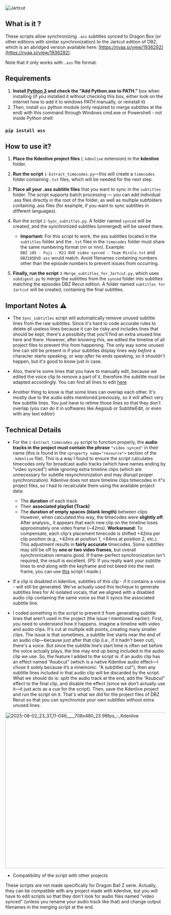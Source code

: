 ![Jartcut](https://github.com/user-attachments/assets/d9373bea-ff08-474c-a395-3f3a450cdcd5)

## What is it ?

These scripts allow synchronizing `.ass` subtitles synced to Dragon Box (or other editions with similar synchronization) to the Jartcut edition of DBZ, which is an abridged version available here: [https://nyaa.si/view/1936292](https://nyaa.si/view/1936292).

Note that it only works with  `.ass` file format.

## Requirements

1. **Install [Python 3](https://www.python.org/downloads/) and check the "Add Python.exe to PATH."** box when installing (if you installed it without checking this box, either look on the internet how to add it to windows PATH manually, or reinstall it)
2. Then, install `ass` python module (only required to merge subtitles at the end) with this command through Windows cmd.exe or Powershell - not inside Python shell:
### `pip install ass`

## How to use it?

1. **Place the Kdenlive project files** (`.kdenlive` extension) in the **kdenlive** folder.

2. **Run the script** `1-Extract_timecodes.py`—this will create a `timecodes` folder containing `.txt` files, which will be needed for the next step.

3. **Place all your .ass subtitle files** that you want to sync in the `subtitles` folder. The script supports batch processing — you can add individual .ass files directly in the root of the folder, as well as multiple subfolders containing .ass files (for example, if you want to sync subtitles in different languages).
   
4. Run the script `2-Sync_subtitles.py`. A folder named `synced` will be created, and the synchronized subtitles (unmerged) will be saved there.  
   - **Important:** For this script to work, the ass subtitles located in the `subtitles` folder and the `.txt` files in the `timecodes` folder must share the same numbering format (nn or nnn). Example:  
     `DBZ 185 - Fuji - R2J DVD video synced - Team Mirolo.txt` and `DBZ185DVD.ass` would match.
Avoid filenames containing numbers other than the episode numbers to prevent issues from occurring.

5. **Finally, run the script** `3-Merge_subtitles_for_Jartcut.py`, which uses `subdigest.py` to merge the subtitles from the `synced` folder into subtitles matching the episodes DBZ Recut edition. A folder named `subtitles for Jartcut` will be created, containing the final subtitles.

## Important Notes ⚠

- The `Sync_subtitles` script will automatically remove unused subtitle lines from the raw subtitles. Since it's hard to code accurate rules to delete all useless lines because it can be risky and includes lines that should be kept, there's a possibiity that you'll find an extra unused line here and there. However, after knowing this, we edited the timeline of all project files to prevent this from happening. The only way some unused line can still be present is if your subtitles display lines _way before_ a character starts speaking, or _way after_ he ends speaking, so it shouldn't happen, but it's good to know just in case.

- Also, there're some lines that you have to manually edit, because we edited the voice clip to remove a part of it, therefore the subtitle must be adapted accordingly. You can find all lines to edit [here](https://docs.google.com/spreadsheets/d/1pw--Lhc-u3Rt4GSl_2UvieFWkNJ26srMeyL7d5OQ_XM/edit?usp=sharing)

- Another thing to know is that some lines can overlap each other. It's mostly due to the audio edits mentioned previously, so it will affect very few subtitle lines. You just have to retime those lines so that they don't overlap (you can do it in softwares like Aegisub or SubtitleEdit, or even with any text editor)

## Technical Details
- For the `1-Extract_timecodes.py` script to function properly, the **audio tracks in the project must contain the phrase** `"video synced"` in their name (this is found in the `<property name="resource">` section of the `.kdenlive` file).
This is a way I found to ensure the script calculates timecodes only for broadcast audio tracks (which have names ending by "video synced") while ignoring extra timeline clips (which are unnecessary for subtitle resynchronization and may disrupt proper synchronization).
Kdenlive does not store timeline clips timecodes in it"s project files, so I had to recalculate them using the available project data:  
  - The **duration** of each track
  - Their **associated playlist (Track)**
  - The **duration of empty spaces (blank length)** between clips
  However, when calculated this way, the timecodes were **slightly off**. After analysis,, it appears that each new clip on the timeline loses approximately one video frame (~42ms).
  **Workaround:** To compensate, each clip's placement timecode is shifted +42ms per clip position (e.g., +42ms at position 1, +84ms at position 2, etc.).
  This adjustment results in **fairly accurate** timecodes. Some subtitles may still be off by **one or two video frames**, but overall synchronization remains good. If frame-perfect synchronization isn't required, the result is excellent. (PS: If you really want your subtitle lines to end along with the keyframe and not bleed into the next frame, you can use [this](https://github.com/andiandi13/SushiFix) script I made.)

- If a clip is disabled in kdenlive, subtitles of this clip - if it contains a voice - will still be generated. We've actually used this techique to generate subtitles lines for AI isolated vocals, that we aligned with a disabled audio clip containing the same voice so that it syncs the associated subtitle line.

- I coded something in the script to prevent it from generating subtitle lines that aren’t used in the project (the issue I mentioned earlier).
First, you need to understand how it happens. Imagine a timeline with video and audio clips. It's cut at multiple edit points, creating many smaller clips. The issue is that sometimes, a subtitle line starts near the end of an audio clip—because just after that clip (i.e., if it hadn't been cut), there's a voice.
But since the subtitle line’s start time is often set before the voice actually plays, the line may end up being included in the audio clip we use.
So, the feature I added to the script is: if an audio clip has an effect named “Asubcut” (which is a native Kdenlive audio effect—I chose it solely because it’s a mnemonic: "A sub(title) cut"), then any subtitle lines included in that audio clip will be discarded by the script.
What we should do is: split the audio track at the end, add the “Asubcut” effect to the final clip, and disable the effect (since we don’t actually use it—it just acts as a cue for the script). Then, save the Kdenlive project and run the script on it. That's what we did for the project files of DBZ Recut so that you can synchronize your own subtitles without extra unused lines.

<img width="855" height="488" alt="2025-08-02_23_37_11-046____708x480_23 98fps_-_Kdenlive" src="https://github.com/user-attachments/assets/55528b94-1068-458a-b803-03838c50ce53" />

- Compatibility of the script with other projects

These scripts are not made specifically for Dragon Ball Z serie. Actually, they can be compatible with any project made with kdenlive, but you will have to edit scripts so that they don't look for audio files named "video synced" (unless you rename your audio track like that) and change output filenames in the merging script at the end.
